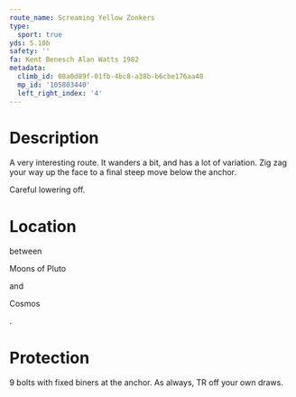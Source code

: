 ```yaml
---
route_name: Screaming Yellow Zonkers
type:
  sport: true
yds: 5.10b
safety: ''
fa: Kent Benesch Alan Watts 1982
metadata:
  climb_id: 08a0d89f-01fb-4bc8-a38b-b6cbe176aa48
  mp_id: '105803440'
  left_right_index: '4'
---
```

# Description
A very interesting route. It wanders a bit, and has a lot of variation. Zig zag your way up the face to a final steep move below the anchor.

Careful lowering off.

# Location
between

Moons of Pluto

and

Cosmos

.

# Protection
9 bolts with fixed biners at the anchor. As always, TR off your own draws.
